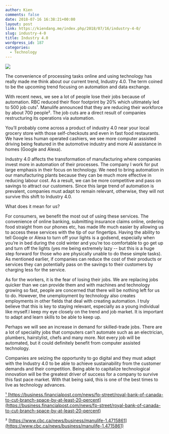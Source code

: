 ```yaml
---
author: Kien
comments: false
date: 2018-07-16 16:38:21+00:00
layout: post
link: https://kiendang.me/index.php/2018/07/16/industry-4-0/
slug: industry-4-0
title: Industry 4.0
wordpress_id: 187
categories:
  - Technology
---
```


![](https://images.unsplash.com/photo-1461749280684-dccba630e2f6?ixlib=rb-0.3.5&ixid=eyJhcHBfaWQiOjEyMDd9&s=e5a31d03ddee66863a599421f792e07b&auto=format&fit=crop&w=1050&q=80)

The convenience of processing tasks online and using technology has really made me think about our current trend, Industry 4.0. The term coined to be the upcoming trend focusing on automation and data exchange.

With recent news, we see a lot of people lose their jobs because of automation. RBC reduced their floor footprint by 20% which ultimately led to 500 job cuts¹. Manulife announced that they are reducing their workforce by about 700 people². The job cuts are a direct result of companies restructuring its operations via automation.

You’ll probably come across a product of industry 4.0 near your local grocery store with those self-checkouts and even in fast food restaurants. We have less human operated cashiers, we see more computer assisted driving being featured in the automotive industry and more AI assistance in homes (Google and Alexa).

Industry 4.0 affects the transformation of manufacturing where companies invest more in automation of their processes. The company I work for put large emphasis in their focus on technology. We need to bring automation in our manufacturing plants because they can be much more effective in reducing labour cost. As a result, we can be more competitive and pass on savings to attract our customers. Since this large trend of automation is prevalent, companies must adapt to remain relevant, otherwise, they will not survive this shift to Industry 4.0.

What does it mean for us?

For consumers, we benefit the most out of using these services. The convenience of online banking, submitting insurance claims online, ordering food straight from our phones etc, has made life much easier by allowing us to access these services with the tip of our fingertips. Having the ability to tell Google or Alexa to turn off your lights is a godsend, especially when you’re in bed during the cold winter and you’re too comfortable to go get up and turn off the lights (yes me being extremely lazy -- but this is a huge step forward for those who are physically unable to do these simple tasks). As mentioned earlier, if companies can reduce the cost of their products or services they can potentially pass on the savings to their customers by charging less for the service.

As for the workers, it is the fear of losing their jobs. We are replacing jobs quicker than we can provide them and with machines and technology growing so fast, people are concerned that there will be nothing left for us to do. However, the unemployment by technology also creates employments in other fields that deal with creating automation. I truly believe that this is key to staying relevant, especially as a young individual like myself.I keep my eye closely on the trend and job market. It is important to adapt and learn skills to be able to keep up.

Perhaps we will see an increase in demand for skilled-trade jobs. There are a lot of speciality jobs that computers can’t automate such as an electrician, plumbers, hairstylist, chefs and many more. Not every job will be automated, but it could definitely benefit from computer assisted technology.

Companies are seizing the opportunity to go digital and they must adapt with the Industry 4.0 to be able to achieve sustainability from the customer demands and their competition. Being able to capitalize technological innovation will be the greatest driver of success for a company to survive this fast pace market. With that being said, this is one of the best times to live as technology advances.

[¹ ](https://business.financialpost.com/news/fp-street/royal-bank-of-canada-to-cut-branch-space-by-at-least-20-percent)[https://business.financialpost.com/news/fp-street/royal-bank-of-canada-to-cut-branch-space-by-at-least-20-percent](https://business.financialpost.com/news/fp-street/royal-bank-of-canada-to-cut-branch-space-by-at-least-20-percent)

² [https://www.cbc.ca/news/business/manulife-1.4715861](https://www.cbc.ca/news/business/manulife-1.4715861)

```

```

